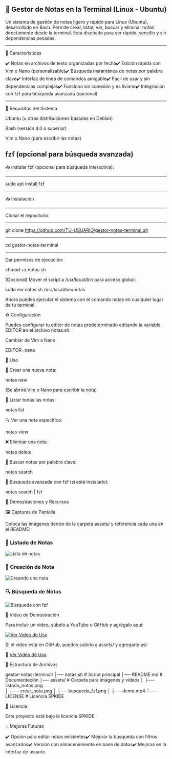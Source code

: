 📝 Gestor de Notas en la Terminal (Linux - Ubuntu)
------------------------------------------------------------------------------------------------------------------------------------------------------------------------------------------------------------------------------------------------------------------------------

Un sistema de gestión de notas ligero y rápido para Linux (Ubuntu), desarrollado en Bash. Permite crear, listar, ver, buscar y eliminar notas directamente desde la terminal. Está diseñado para ser rápido, sencillo y sin dependencias pesadas.

------------------------------------------------------------------------------------------------------------------------------------------------------------------------------------------------------------------------------------------------------------------------------
🚀 Características

✔️ Notas en archivos de texto organizadas por fecha✔️ Edición rápida con Vim o Nano (personalizable)✔️ Búsqueda instantánea de notas por palabra clave✔️ Interfaz de línea de comandos amigable✔️ Fácil de usar y sin dependencias complejas✔️ Funciona sin conexión y es liviano✔️ Integración con fzf para búsqueda avanzada (opcional)

------------------------------------------------------------------------------------------------------------------------------------------------------------------------------------------------------------------------------------------------------------------------------
📌 Requisitos del Sistema

Ubuntu (u otras distribuciones basadas en Debian)

Bash (versión 4.0 o superior)

Vim o Nano (para escribir las notas)

fzf (opcional para búsqueda avanzada)
------------------------------------------------------------------------------------------------------------------------------------------------------------------------------------------------------------------------------------------------------------------------------

📥 Instalar fzf (opcional para búsqueda interactiva):

------------------------------------------------------------------------------------------------------------------------------------------------------------------------------------------------------------------------------------------------------------------------------

sudo apt install fzf

------------------------------------------------------------------------------------------------------------------------------------------------------------------------------------------------------------------------------------------------------------------------------

📥 Instalación

------------------------------------------------------------------------------------------------------------------------------------------------------------------------------------------------------------------------------------------------------------------------------

Clonar el repositorio:

------------------------------------------------------------------------------------------------------------------------------------------------------------------------------------------------------------------------------------------------------------------------------

git clone https://github.com/TU-USUARIO/gestor-notas-terminal.git

------------------------------------------------------------------------------------------------------------------------------------------------------------------------------------------------------------------------------------------------------------------------------

cd gestor-notas-terminal

------------------------------------------------------------------------------------------------------------------------------------------------------------------------------------------------------------------------------------------------------------------------------
Dar permisos de ejecución:

chmod +x notas.sh

(Opcional) Mover el script a /usr/local/bin para acceso global:

sudo mv notas.sh /usr/local/bin/notas

Ahora puedes ejecutar el sistema con el comando notas en cualquier lugar de tu terminal.

⚙️ Configuración

Puedes configurar tu editor de notas predeterminado editando la variable EDITOR en el archivo notas.sh:

Cambiar de Vim a Nano

EDITOR=nano

🔧 Uso

📝 Crear una nueva nota:

notas new

(Se abrirá Vim o Nano para escribir la nota)

📜 Listar todas las notas:

notas list

🔍 Ver una nota específica:

notas view

❌ Eliminar una nota:

notas delete

🔎 Buscar notas por palabra clave:

notas search

🎯 Búsqueda avanzada con fzf (si está instalado):

notas search | fzf

📸 Demostraciones y Recursos

🖼️ Capturas de Pantalla

Coloca las imágenes dentro de la carpeta assets/ y referencia cada una en el README:

### 📜 Listado de Notas  
![Lista de notas](assets/listado_notas.png)  

### 📝 Creación de Nota  
![Creando una nota](assets/crear_nota.png)  

### 🔍 Búsqueda de Notas  
![Búsqueda con fzf](assets/busqueda_fzf.png)  

🎥 Video de Demostración

Para incluir un video, súbelo a YouTube o GitHub y agrégalo aquí:

[![Ver Video de Uso](https://img.youtube.com/vi/ID_DEL_VIDEO/maxresdefault.jpg)](https://www.youtube.com/watch?v=ID_DEL_VIDEO)

Si el video está en GitHub, puedes subirlo a assets/ y agregarlo así:

🔗 [Ver Video de Uso](assets/demo.mp4)

📂 Estructura de Archivos

gestor-notas-terminal/
│── notas.sh                # Script principal
│── README.md               # Documentación
│── assets/                 # Carpeta para imágenes y videos
│   ├── listado_notas.png   
│   ├── crear_nota.png
│   ├── busqueda_fzf.png
│   ├── demo.mp4
└── LICENSE                 # Licencia SPKIDE

📜 Licencia

Este proyecto está bajo la licencia SPKIDE.

💡 Mejoras Futuras

✔️ Opción para editar notas existentes✔️ Mejorar la búsqueda con filtros avanzados✔️ Versión con almacenamiento en base de datos✔️ Mejoras en la interfaz de usuario
